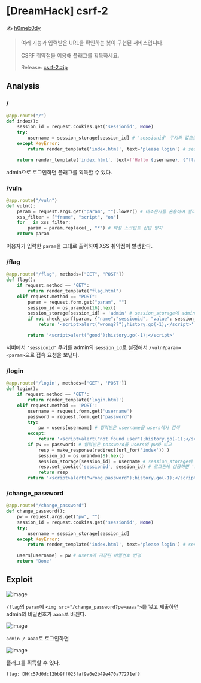 # [DreamHack] csrf-2

:writing_hand: [h0meb0dy](mailto:h0meb0dysj@gmail.com)

> 여러 기능과 입력받은 URL을 확인하는 봇이 구현된 서비스입니다.
>
> CSRF 취약점을 이용해 플래그를 획득하세요.
>
> Release: [csrf-2.zip](https://github.com/h0meb0dy/Dreamhack-Wargame/files/8551339/csrf-2.zip)

## Analysis

### /

```python
@app.route("/")
def index():
    session_id = request.cookies.get('sessionid', None)
    try:
        username = session_storage[session_id] # 'sessionid' 쿠키의 값으로 이용자를 식별
    except KeyError:
        return render_template('index.html', text='please login') # session_id가 session_storage에 없을 경우 'please login' 출력

    return render_template('index.html', text=f'Hello {username}, {"flag is " + FLAG if username == "admin" else "you are not an admin"}') # 'admin'으로 로그인하면 플래그 출력, 그렇지 않으면 'you are not an admin' 출력
```

admin으로 로그인하면 플래그를 획득할 수 있다.

### /vuln

```python
@app.route("/vuln")
def vuln():
    param = request.args.get("param", "").lower() # 대소문자를 혼용하여 필터링을 우회하는 공격 방지
    xss_filter = ["frame", "script", "on"]
    for _ in xss_filter:
        param = param.replace(_, "*") # 악성 스크립트 삽입 방지
    return param
```

이용자가 입력한 `param`을 그대로 출력하여 XSS 취약점이 발생한다.

### /flag

```python
@app.route("/flag", methods=["GET", "POST"])
def flag():
    if request.method == "GET":
        return render_template("flag.html")
    elif request.method == "POST":
        param = request.form.get("param", "")
        session_id = os.urandom(16).hex()
        session_storage[session_id] = 'admin' # session_storage에 admin 추가
        if not check_csrf(param, {"name":"sessionid", "value": session_id}): # 서버에서 'sessionid' 쿠키의 값을 admin의 session_id로 설정해서 /vuln?param=<param>으로 접속 요청
            return '<script>alert("wrong??");history.go(-1);</script>'

        return '<script>alert("good");history.go(-1);</script>'
```

서버에서 `'sessionid'` 쿠키를 admin의 `session_id`로 설정해서 `/vuln?param=<param>`으로 접속 요청을 보낸다.

### /login

```python
@app.route('/login', methods=['GET', 'POST'])
def login():
    if request.method == 'GET':
        return render_template('login.html')
    elif request.method == 'POST':
        username = request.form.get('username')
        password = request.form.get('password')
        try:
            pw = users[username] # 입력받은 username을 users에서 검색
        except:
            return '<script>alert("not found user");history.go(-1);</script>'
        if pw == password: # 입력받은 password를 users의 pw와 비교
            resp = make_response(redirect(url_for('index')) )
            session_id = os.urandom(8).hex()
            session_storage[session_id] = username # session_storage에 username 추가
            resp.set_cookie('sessionid', session_id) # 로그인에 성공하면 'sessionid' 쿠키를 session_id로 설정
            return resp 
        return '<script>alert("wrong password");history.go(-1);</script>'
```

### /change_password

```python
@app.route("/change_password")
def change_password():
    pw = request.args.get("pw", "")
    session_id = request.cookies.get('sessionid', None)
    try:
        username = session_storage[session_id]
    except KeyError:
        return render_template('index.html', text='please login') # session_id가 session_storage에 없을 경우 'please login' 출력

    users[username] = pw # users에 저장된 비밀번호 변경
    return 'Done'
```

## Exploit

![image](https://user-images.githubusercontent.com/102066383/163458250-88eab3c1-e879-4559-ab93-242502a04644.png)

`/flag`의 `param`에 `<img src="/change_password?pw=aaaa">`를 넣고 제출하면 admin의 비밀번호가 `aaaa`로 바뀐다.

![image](https://user-images.githubusercontent.com/102066383/163458374-cfc208fb-fd08-4199-afca-728e95ce16d2.png)

`admin / aaaa`로 로그인하면

![image](https://user-images.githubusercontent.com/102066383/163458450-0e5d3eb3-fcec-4b34-859d-c5857805b4d9.png)

플래그를 획득할 수 있다.

```
flag: DH{c57d0dc12bb9ff023faf9a0e2b49e470a77271ef}
```
